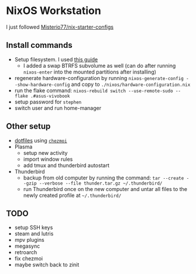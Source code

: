 # NixOS Workstation
I just followed [Misterio77/nix-starter-configs](https://github.com/Misterio77/nix-starter-configs)

## Install commands

- Setup filesystem. I used [this guide](https://nixos.wiki/wiki/Btrfs)
  - I added a swap BTRFS subvolume as well (can do after running `nixos-enter` into the mounted partitions after installing)
- regenerate hardware-configuration by running `nixos-generate-config --show-hardware-config` and copy to `./nixos/hardware-configuration.nix`
- run the flake command: `nixos-rebuild switch --use-remote-sudo --flake .#asus-vivobook`
- setup password for `stephen`
- switch user and run home-manager

## Other setup
- [dotfiles](https://github.com/Epicsteve2/dotfiles) using [`chezmoi`](https://www.chezmoi.io/)
- Plasma
  - setup new activity
  - import window rules
  - add tmux and thunderbird autostart
- Thunderbird
  - backup from old computer by running the command: `tar --create --gzip --verbose --file thunder.tar.gz ~/.thunderbird/`
  - run Thunderbird once on the new computer and untar all files to the newly created profile at `~/.thunderbird/`

## TODO
- setup SSH keys
- steam and lutris
- mpv plugins
- megasync
- retroarch
- fix chezmoi
- maybe switch back to zinit
